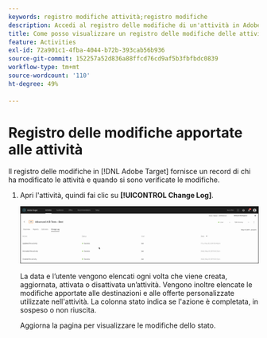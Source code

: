 ```yaml
---
keywords: registro modifiche attività;registro modifiche
description: Accedi al registro delle modifiche di un'attività in Adobe [!DNL Target] per visualizzare un record che indichi chi ha modificato le attività e quando si sono verificate le modifiche.
title: Come posso visualizzare un registro delle modifiche delle attività?
feature: Activities
exl-id: 72a901c1-4fba-4044-b72b-393cab56b936
source-git-commit: 152257a52d836a88ffcd76cd9af5b3fbfbdc0839
workflow-type: tm+mt
source-wordcount: '110'
ht-degree: 49%

---
```


# Registro delle modifiche apportate alle attività

Il registro delle modifiche in [!DNL Adobe Target] fornisce un record di chi ha modificato le attività e quando si sono verificate le modifiche.

1. Apri l&#39;attività, quindi fai clic su **[!UICONTROL Change Log]**.

   ![Registro delle modifiche apportate alle attività](/help/main/c-activities/assets/change_log.png)

   La data e l’utente vengono elencati ogni volta che viene creata, aggiornata, attivata o disattivata un’attività. Vengono inoltre elencate le modifiche apportate alle destinazioni e alle offerte personalizzate utilizzate nell&#39;attività. La colonna stato indica se l&#39;azione è completata, in sospeso o non riuscita.

   Aggiorna la pagina per visualizzare le modifiche dello stato.
